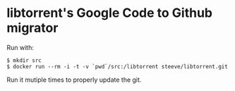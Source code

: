 # libtorrent's Google Code to Github migrator
Run with:
```
$ mkdir src
$ docker run --rm -i -t -v `pwd`/src:/libtorrent steeve/libtorrent.git
```

Run it mutiple times to properly update the git.
